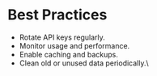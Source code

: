 # Best Practices

* Rotate API keys regularly.
* Monitor usage and performance.
* Enable caching and backups.
* Clean old or unused data periodically.\
